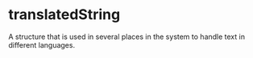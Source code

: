 # translatedString

A structure that is used in several places in the system to handle text in different languages.
